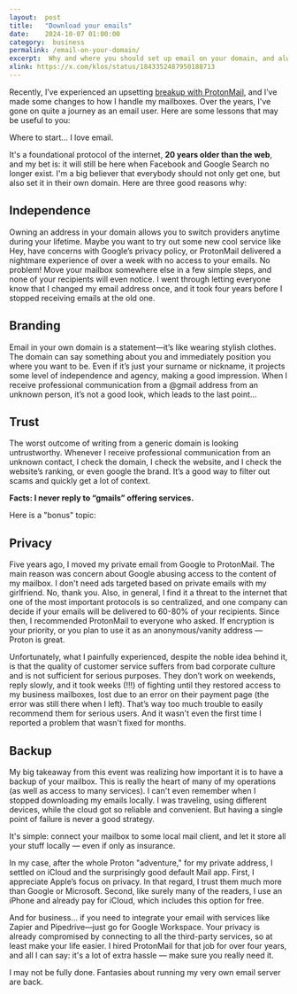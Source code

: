 ```yaml
---
layout:  post
title:   "Download your emails"
date:    2024-10-07 01:00:00
category:  business
permalink: /email-on-your-domain/
excerpt:  Why and where you should set up email on your domain, and always download your mailbox locally. Post-ProtonMail drama notes and lessons.
xlink: https://x.com/klos/status/1843352487950188713
---
```


Recently, I’ve experienced an upsetting [breakup with ProtonMail](https://x.com/klos/status/1838812841467613334), and I’ve made some changes to how I handle my mailboxes. Over the years, I've gone on quite a journey as an email user. Here are some lessons that may be useful to you:

Where to start… I love email.

It's a foundational protocol of the internet, **20 years older than the web**, and my bet is: it will still be here when Facebook and Google Search no longer exist. I'm a big believer that everybody should not only get one, but also set it in their own domain. Here are three good reasons why:

## Independence
Owning an address in your domain allows you to switch providers anytime during your lifetime. Maybe you want to try out some new cool service like Hey, have concerns with Google’s privacy policy, or ProtonMail delivered a nightmare experience of over a week with no access to your emails. No problem! Move your mailbox somewhere else in a few simple steps, and none of your recipients will even notice. I went through letting everyone know that I changed my email address once, and it took four years before I stopped receiving emails at the old one.

## Branding
Email in your own domain is a statement—it’s like wearing stylish clothes. The domain can say something about you and immediately position you where you want to be. Even if it’s just your surname or nickname, it projects some level of independence and agency, making a good impression. When I receive professional communication from a @gmail address from an unknown person, it’s not a good look, which leads to the last point…

## Trust
The worst outcome of writing from a generic domain is looking untrustworthy. Whenever I receive professional communication from an unknown contact, I check the domain, I check the website, and I check the website’s ranking, or even google the brand. It’s a good way to filter out scams and quickly get a lot of context.

**Facts: I never reply to “gmails” offering services.**

Here is a "bonus" topic:

## Privacy
Five years ago, I moved my private email from Google to ProtonMail. The main reason was concern about Google abusing access to the content of my mailbox. I don't need ads targeted based on private emails with my girlfriend. No, thank you. Also, in general, I find it a threat to the internet that one of the most important protocols is so centralized, and one company can decide if your emails will be delivered to 60-80% of your recipients. Since then, I recommended ProtonMail to everyone who asked. If encryption is your priority, or you plan to use it as an anonymous/vanity address — Proton is great.

Unfortunately, what I painfully experienced, despite the noble idea behind it, is that the quality of customer service suffers from bad corporate culture and is not sufficient for serious purposes. They don’t work on weekends, reply slowly, and it took weeks (!!!) of fighting until they restored access to my business mailboxes, lost due to an error on their payment page (the error was still there when I left). That’s way too much trouble to easily recommend them for serious users. And it wasn't even the first time I reported a problem that wasn't fixed for months.

## Backup
My big takeaway from this event was realizing how important it is to have a backup of your mailbox. This is really the heart of many of my operations (as well as access to many services). I can't even remember when I stopped downloading my emails locally. I was traveling, using different devices, while the cloud got so reliable and convenient. But having a single point of failure is never a good strategy.

It's simple: connect your mailbox to some local mail client, and let it store all your stuff locally — even if only as insurance.

In my case, after the whole Proton "adventure," for my private address, I settled on iCloud and the surprisingly good default Mail app. First, I appreciate Apple’s focus on privacy. In that regard, I trust them much more than Google or Microsoft. Second, like surely many of the readers, I use an iPhone and already pay for iCloud, which includes this option for free.

And for business… if you need to integrate your email with services like Zapier and Pipedrive—just go for Google Workspace. Your privacy is already compromised by connecting to all the third-party services, so at least make your life easier. I hired ProtonMail for that job for over four years, and all I can say: it's a lot of extra hassle — make sure you really need it.

I may not be fully done. Fantasies about running my very own email server are back.